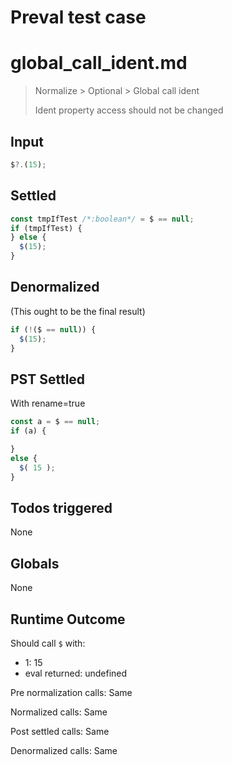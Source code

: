 # Preval test case

# global_call_ident.md

> Normalize > Optional > Global call ident
>
> Ident property access should not be changed

## Input

`````js filename=intro
$?.(15);
`````


## Settled


`````js filename=intro
const tmpIfTest /*:boolean*/ = $ == null;
if (tmpIfTest) {
} else {
  $(15);
}
`````


## Denormalized
(This ought to be the final result)

`````js filename=intro
if (!($ == null)) {
  $(15);
}
`````


## PST Settled
With rename=true

`````js filename=intro
const a = $ == null;
if (a) {

}
else {
  $( 15 );
}
`````


## Todos triggered


None


## Globals


None


## Runtime Outcome


Should call `$` with:
 - 1: 15
 - eval returned: undefined

Pre normalization calls: Same

Normalized calls: Same

Post settled calls: Same

Denormalized calls: Same

